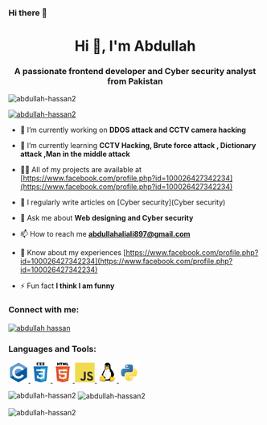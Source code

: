 ### Hi there 👋

<!--
**Abdullah-hassan2/Abdullah-hassan2** is a ✨ _special_ ✨ repository because its `README.md` (this file) appears on your GitHub profile.

Here are some ideas to get you started:

- 🔭 I’m currently working on ...
- 🌱 I’m currently learning ...
- 👯 I’m looking to collaborate on ...
- 🤔 I’m looking for help with ...
- 💬 Ask me about ...
- 📫 How to reach me: ...
- 😄 Pronouns: ...
- ⚡ Fun fact: ...
-->
<h1 align="center">Hi 👋, I'm Abdullah</h1>
<h3 align="center">A passionate frontend developer and Cyber security analyst from Pakistan</h3>

<p align="left"> <img src="https://komarev.com/ghpvc/?username=abdullah-hassan2&label=Profile%20views&color=0e75b6&style=flat" alt="abdullah-hassan2" /> </p>

<p align="left"> <a href="https://github.com/ryo-ma/github-profile-trophy"><img src="https://github-profile-trophy.vercel.app/?username=abdullah-hassan2" alt="abdullah-hassan2" /></a> </p>

- 🔭 I’m currently working on **DDOS attack and CCTV camera hacking**

- 🌱 I’m currently learning **CCTV Hacking, Brute force attack , Dictionary attack ,Man in the middle attack**

- 👨‍💻 All of my projects are available at [https://www.facebook.com/profile.php?id=100026427342234](https://www.facebook.com/profile.php?id=100026427342234)

- 📝 I regularly write articles on [Cyber security](Cyber security)

- 💬 Ask me about **Web designing and Cyber security**

- 📫 How to reach me **abdullahaliali897@gmail.com**

- 📄 Know about my experiences [https://www.facebook.com/profile.php?id=100026427342234](https://www.facebook.com/profile.php?id=100026427342234)

- ⚡ Fun fact **I think I am funny**

<h3 align="left">Connect with me:</h3>
<p align="left">
<a href="https://fb.com/abdullah hassan" target="blank"><img align="center" src="https://raw.githubusercontent.com/rahuldkjain/github-profile-readme-generator/master/src/images/icons/Social/facebook.svg" alt="abdullah hassan" height="30" width="40" /></a>
</p>

<h3 align="left">Languages and Tools:</h3>
<p align="left"> <a href="https://www.cprogramming.com/" target="_blank" rel="noreferrer"> <img src="https://raw.githubusercontent.com/devicons/devicon/master/icons/c/c-original.svg" alt="c" width="40" height="40"/> </a> <a href="https://www.w3schools.com/css/" target="_blank" rel="noreferrer"> <img src="https://raw.githubusercontent.com/devicons/devicon/master/icons/css3/css3-original-wordmark.svg" alt="css3" width="40" height="40"/> </a> <a href="https://www.w3.org/html/" target="_blank" rel="noreferrer"> <img src="https://raw.githubusercontent.com/devicons/devicon/master/icons/html5/html5-original-wordmark.svg" alt="html5" width="40" height="40"/> </a> <a href="https://developer.mozilla.org/en-US/docs/Web/JavaScript" target="_blank" rel="noreferrer"> <img src="https://raw.githubusercontent.com/devicons/devicon/master/icons/javascript/javascript-original.svg" alt="javascript" width="40" height="40"/> </a> <a href="https://www.linux.org/" target="_blank" rel="noreferrer"> <img src="https://raw.githubusercontent.com/devicons/devicon/master/icons/linux/linux-original.svg" alt="linux" width="40" height="40"/> </a> <a href="https://www.python.org" target="_blank" rel="noreferrer"> <img src="https://raw.githubusercontent.com/devicons/devicon/master/icons/python/python-original.svg" alt="python" width="40" height="40"/> </a> </p>

<p><img align="left" src="https://github-readme-stats.vercel.app/api/top-langs?username=abdullah-hassan2&show_icons=true&locale=en&layout=compact" alt="abdullah-hassan2" /></p>

<p>&nbsp;<img align="center" src="https://github-readme-stats.vercel.app/api?username=abdullah-hassan2&show_icons=true&locale=en" alt="abdullah-hassan2" /></p>

<p><img align="center" src="https://github-readme-streak-stats.herokuapp.com/?user=abdullah-hassan2&" alt="abdullah-hassan2" /></p>
